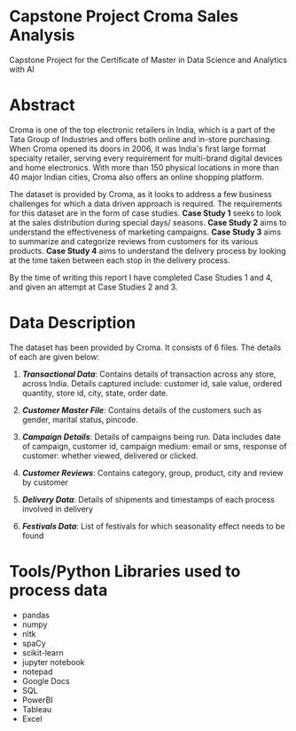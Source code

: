 # Capstone Project Croma Sales Analysis
Capstone Project for the Certificate of Master in Data Science and Analytics with AI

# Abstract
Croma is one of the top electronic retailers in India, which is a part of the Tata Group of Industries and offers both online and in-store purchasing.
When Croma opened its doors in 2006, it was India's first large format specialty retailer, serving every requirement for multi-brand digital devices and home electronics. 
With more than 150 physical locations in more than 40 major Indian cities, Croma also offers an online shopping platform.

The dataset is provided by Croma, as it looks to address a few business challenges for which a data driven approach is required. The requirements for this dataset are in the form of case studies. **Case Study 1** seeks to look at the sales distribution during special days/ seasons. **Case Study 2** aims to understand the effectiveness of marketing campaigns. **Case Study 3** aims to summarize and categorize reviews from customers for its various products. **Case Study 4** aims to understand the delivery process by looking at the time taken between each stop in the delivery process.

By the time of writing this report I have completed Case Studies 1 and 4, and given an attempt at Case Studies 2 and 3.

# Data Description
The dataset has been provided by  Croma. It consists of 6 files. The details of each are given below:

1. ***Transactional Data***: Contains details of transaction across any store, across India. Details captured include: customer id, sale value, ordered quantity, store id, city, state, order date.

2. ***Customer Master File***: Contains details of the customers such as gender, marital status, pincode.

3. ***Campaign Details***: Details of campaigns being run. Data includes date of campaign, customer id, campaign medium: email or sms, response of customer: whether viewed, delivered or clicked.

4. ***Customer Reviews***: Contains category, group, product, city and review by customer

5. ***Delivery Data***: Details of shipments and timestamps of each process involved in delivery

6. ***Festivals Data***: List of festivals for which seasonality effect needs to be found

# Tools/Python Libraries used to process data

+ pandas
+ numpy
+ nltk
+ spaCy
+ scikit-learn
+ jupyter notebook
+ notepad
+ Google Docs
+ SQL
+ PowerBI
+ Tableau
+ Excel

